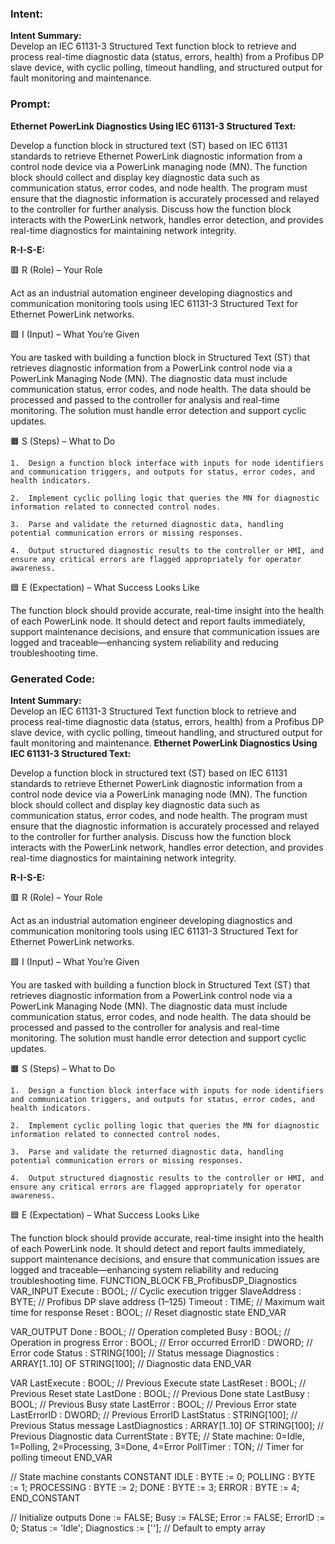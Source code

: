 ### Intent:
**Intent Summary:**  
Develop an IEC 61131-3 Structured Text function block to retrieve and process real-time diagnostic data (status, errors, health) from a Profibus DP slave device, with cyclic polling, timeout handling, and structured output for fault monitoring and maintenance.

### Prompt:
**Ethernet PowerLink Diagnostics Using IEC 61131-3 Structured Text:**

Develop a function block in structured text (ST) based on IEC 61131 standards to retrieve Ethernet PowerLink diagnostic information from a control node device via a PowerLink managing node (MN). The function block should collect and display key diagnostic data such as communication status, error codes, and node health. The program must ensure that the diagnostic information is accurately processed and relayed to the controller for further analysis. Discuss how the function block interacts with the PowerLink network, handles error detection, and provides real-time diagnostics for maintaining network integrity.

**R-I-S-E:**

🟥 R (Role) – Your Role

Act as an industrial automation engineer developing diagnostics and communication monitoring tools using IEC 61131-3 Structured Text for Ethernet PowerLink networks.

🟩 I (Input) – What You’re Given

You are tasked with building a function block in Structured Text (ST) that retrieves diagnostic information from a PowerLink control node via a PowerLink Managing Node (MN). The diagnostic data must include communication status, error codes, and node health. The data should be processed and passed to the controller for analysis and real-time monitoring. The solution must handle error detection and support cyclic updates.

🟧 S (Steps) – What to Do

	1.	Design a function block interface with inputs for node identifiers and communication triggers, and outputs for status, error codes, and health indicators.
 
	2.	Implement cyclic polling logic that queries the MN for diagnostic information related to connected control nodes.
 
	3.	Parse and validate the returned diagnostic data, handling potential communication errors or missing responses.
 
	4.	Output structured diagnostic results to the controller or HMI, and ensure any critical errors are flagged appropriately for operator awareness.

🟦 E (Expectation) – What Success Looks Like

The function block should provide accurate, real-time insight into the health of each PowerLink node. It should detect and report faults immediately, support maintenance decisions, and ensure that communication issues are logged and traceable—enhancing system reliability and reducing troubleshooting time.

### Generated Code:
**Intent Summary:**  
Develop an IEC 61131-3 Structured Text function block to retrieve and process real-time diagnostic data (status, errors, health) from a Profibus DP slave device, with cyclic polling, timeout handling, and structured output for fault monitoring and maintenance.
**Ethernet PowerLink Diagnostics Using IEC 61131-3 Structured Text:**

Develop a function block in structured text (ST) based on IEC 61131 standards to retrieve Ethernet PowerLink diagnostic information from a control node device via a PowerLink managing node (MN). The function block should collect and display key diagnostic data such as communication status, error codes, and node health. The program must ensure that the diagnostic information is accurately processed and relayed to the controller for further analysis. Discuss how the function block interacts with the PowerLink network, handles error detection, and provides real-time diagnostics for maintaining network integrity.

**R-I-S-E:**

🟥 R (Role) – Your Role

Act as an industrial automation engineer developing diagnostics and communication monitoring tools using IEC 61131-3 Structured Text for Ethernet PowerLink networks.

🟩 I (Input) – What You’re Given

You are tasked with building a function block in Structured Text (ST) that retrieves diagnostic information from a PowerLink control node via a PowerLink Managing Node (MN). The diagnostic data must include communication status, error codes, and node health. The data should be processed and passed to the controller for analysis and real-time monitoring. The solution must handle error detection and support cyclic updates.

🟧 S (Steps) – What to Do

	1.	Design a function block interface with inputs for node identifiers and communication triggers, and outputs for status, error codes, and health indicators.
 
	2.	Implement cyclic polling logic that queries the MN for diagnostic information related to connected control nodes.
 
	3.	Parse and validate the returned diagnostic data, handling potential communication errors or missing responses.
 
	4.	Output structured diagnostic results to the controller or HMI, and ensure any critical errors are flagged appropriately for operator awareness.

🟦 E (Expectation) – What Success Looks Like

The function block should provide accurate, real-time insight into the health of each PowerLink node. It should detect and report faults immediately, support maintenance decisions, and ensure that communication issues are logged and traceable—enhancing system reliability and reducing troubleshooting time.
FUNCTION_BLOCK FB_ProfibusDP_Diagnostics
VAR_INPUT
    Execute : BOOL;                      // Cyclic execution trigger
    SlaveAddress : BYTE;                // Profibus DP slave address (1–125)
    Timeout : TIME;                     // Maximum wait time for response
    Reset : BOOL;                       // Reset diagnostic state
END_VAR

VAR_OUTPUT
    Done : BOOL;                        // Operation completed
    Busy : BOOL;                        // Operation in progress
    Error : BOOL;                       // Error occurred
    ErrorID : DWORD;                    // Error code
    Status : STRING[100];               // Status message
    Diagnostics : ARRAY[1..10] OF STRING[100]; // Diagnostic data
END_VAR

VAR
    LastExecute : BOOL;                 // Previous Execute state
    LastReset : BOOL;                  // Previous Reset state
    LastDone : BOOL;                   // Previous Done state
    LastBusy : BOOL;                   // Previous Busy state
    LastError : BOOL;                  // Previous Error state
    LastErrorID : DWORD;               // Previous ErrorID
    LastStatus : STRING[100];          // Previous Status message
    LastDiagnostics : ARRAY[1..10] OF STRING[100]; // Previous Diagnostic data
    CurrentState : BYTE;               // State machine: 0=Idle, 1=Polling, 2=Processing, 3=Done, 4=Error
    PollTimer : TON;                   // Timer for polling timeout
END_VAR

// State machine constants
CONSTANT
    IDLE : BYTE := 0;
    POLLING : BYTE := 1;
    PROCESSING : BYTE := 2;
    DONE : BYTE := 3;
    ERROR : BYTE := 4;
END_CONSTANT

// Initialize outputs
Done := FALSE;
Busy := FALSE;
Error := FALSE;
ErrorID := 0;
Status := 'Idle';
Diagnostics := ['']; // Default to empty array
